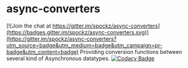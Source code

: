 # async-converters

[![Join the chat at https://gitter.im/spockz/async-converters](https://badges.gitter.im/spockz/async-converters.svg)](https://gitter.im/spockz/async-converters?utm_source=badge&utm_medium=badge&utm_campaign=pr-badge&utm_content=badge)
Providing conversion functions between several kind of Asynchronous datatypes. [![Codacy Badge](https://api.codacy.com/project/badge/grade/6fe4148741334f5dae2dbf571462e741)](https://www.codacy.com/app/github_9/async-converters)
